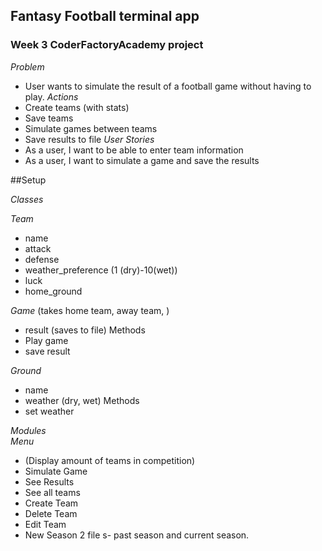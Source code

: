 ## Fantasy Football terminal app

### Week 3 CoderFactoryAcademy project

*Problem*
- User wants to simulate the result of a football game without having to play.
*Actions*
- Create teams (with stats)
- Save teams
- Simulate games between teams
- Save results to file
*User Stories*
- As a user, I want to be able to enter team information
- As a user, I want to simulate a game and save the results

##Setup

_Classes_

*Team*
  - name
  - attack
  - defense
  - weather_preference (1 (dry)-10(wet))
  - luck
  - home_ground

*Game*
(takes home team, away team, )
  - result (saves to file)
Methods
  - Play game
  - save result

*Ground*
  - name
  - weather (dry, wet)
Methods
  - set weather

_Modules_  
*Menu*
  - (Display amount of teams in competition)
  - Simulate Game
  - See Results
  - See all teams
  - Create Team
  - Delete Team
  - Edit Team
  - New Season
2 file s- past season and current season.
